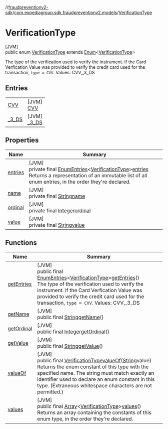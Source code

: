 //[fraudpreventionv2-sdk](../../../index.md)/[com.expediagroup.sdk.fraudpreventionv2.models](../index.md)/[VerificationType](index.md)

# VerificationType

[JVM]\
public enum [VerificationType](index.md) extends [Enum](https://docs.oracle.com/javase/8/docs/api/java/lang/Enum.html)&lt;[VerificationType](index.md)&gt;

The type of the verification used to verify the instrument. If the Card Verfication Value was provided to verify the credit card used for the transaction, `type = CVV`. Values: CVV,_3_DS

## Entries

| | |
|---|---|
| [CVV](-c-v-v/index.md) | [JVM]<br>[CVV](-c-v-v/index.md) |
| [_3_DS](_3_-d-s/index.md) | [JVM]<br>[_3_DS](_3_-d-s/index.md) |

## Properties

| Name | Summary |
|---|---|
| [entries](index.md#-1573098550%2FProperties%2F-173342751) | [JVM]<br>private final [EnumEntries](https://kotlinlang.org/api/latest/jvm/stdlib/kotlin.enums/-enum-entries/index.html)&lt;[VerificationType](index.md)&gt;[entries](index.md#-1573098550%2FProperties%2F-173342751)<br>Returns a representation of an immutable list of all enum entries, in the order they're declared. |
| [name](_3_-d-s/index.md#-372974862%2FProperties%2F-173342751) | [JVM]<br>private final [String](https://docs.oracle.com/javase/8/docs/api/java/lang/String.html)[name](_3_-d-s/index.md#-372974862%2FProperties%2F-173342751) |
| [ordinal](_3_-d-s/index.md#-739389684%2FProperties%2F-173342751) | [JVM]<br>private final [Integer](https://docs.oracle.com/javase/8/docs/api/java/lang/Integer.html)[ordinal](_3_-d-s/index.md#-739389684%2FProperties%2F-173342751) |
| [value](_3_-d-s/index.md#-1717178039%2FProperties%2F-173342751) | [JVM]<br>private final [String](https://docs.oracle.com/javase/8/docs/api/java/lang/String.html)[value](_3_-d-s/index.md#-1717178039%2FProperties%2F-173342751) |

## Functions

| Name | Summary |
|---|---|
| [getEntries](get-entries.md) | [JVM]<br>public final [EnumEntries](https://kotlinlang.org/api/latest/jvm/stdlib/kotlin.enums/-enum-entries/index.html)&lt;[VerificationType](index.md)&gt;[getEntries](get-entries.md)()<br>The type of the verification used to verify the instrument. If the Card Verfication Value was provided to verify the credit card used for the transaction, `type = CVV`. Values: CVV,_3_DS |
| [getName](index.md#-799347448%2FFunctions%2F-173342751) | [JVM]<br>public final [String](https://docs.oracle.com/javase/8/docs/api/java/lang/String.html)[getName](index.md#-799347448%2FFunctions%2F-173342751)() |
| [getOrdinal](index.md#1708162358%2FFunctions%2F-173342751) | [JVM]<br>public final [Integer](https://docs.oracle.com/javase/8/docs/api/java/lang/Integer.html)[getOrdinal](index.md#1708162358%2FFunctions%2F-173342751)() |
| [getValue](get-value.md) | [JVM]<br>public final [String](https://docs.oracle.com/javase/8/docs/api/java/lang/String.html)[getValue](get-value.md)() |
| [valueOf](value-of.md) | [JVM]<br>public final [VerificationType](index.md)[valueOf](value-of.md)([String](https://docs.oracle.com/javase/8/docs/api/java/lang/String.html)value)<br>Returns the enum constant of this type with the specified name. The string must match exactly an identifier used to declare an enum constant in this type. (Extraneous whitespace characters are not permitted.) |
| [values](values.md) | [JVM]<br>public final [Array](https://kotlinlang.org/api/latest/jvm/stdlib/kotlin/-array/index.html)&lt;[VerificationType](index.md)&gt;[values](values.md)()<br>Returns an array containing the constants of this enum type, in the order they're declared. |
